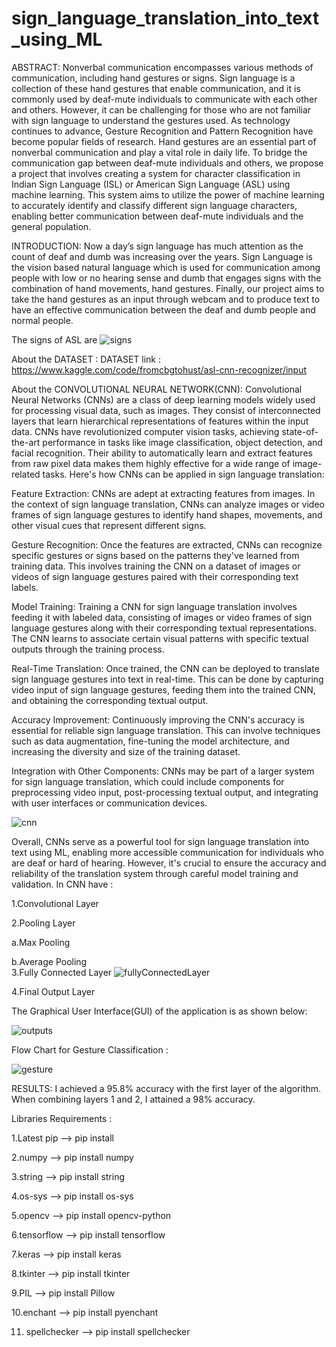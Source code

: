 # sign_language_translation_into_text_using_ML
ABSTRACT:
      Nonverbal communication encompasses various methods of communication, including hand gestures or signs. Sign language is a collection of these hand gestures that enable communication, and it is commonly used by deaf-mute individuals to communicate with each other and others. However, it can be challenging for those who are not familiar with sign language to understand the gestures used.	
          As technology continues to advance, Gesture Recognition and Pattern Recognition have become popular fields of research. Hand gestures are an essential part of nonverbal communication and play a vital role in daily life.
 	To bridge the communication gap between deaf-mute individuals and others, we propose a project that involves creating a system for character classification in Indian Sign Language (ISL) or American Sign Language (ASL) using machine learning. This system aims to utilize the power of machine learning to accurately identify and classify different sign language characters, enabling better communication between deaf-mute individuals and the general population.

INTRODUCTION:
    Now a day’s sign language has much attention as the count of deaf and dumb was increasing over the years. Sign Language is the vision based natural language which is used for communication among people with low or no hearing sense and dumb that engages signs with the combination of hand movements, hand gestures. 
            Finally, our project aims to take the hand gestures as an input through webcam and to produce text to have an effective communication between the deaf and dumb people and normal people.

The signs of ASL are
![signs](https://github.com/Laharidarsi/sign_language_translation_into_text_using_ML/assets/147030721/70f80b51-bc90-41ee-ae7c-6cfb2be37531)


About the DATASET :
    DATASET link  : https://www.kaggle.com/code/fromcbgtohust/asl-cnn-recognizer/input

    
About the CONVOLUTIONAL NEURAL NETWORK(CNN):
    Convolutional Neural Networks (CNNs) are a class of deep learning models widely used for processing visual data, such as images. They consist of interconnected layers that learn hierarchical representations of features within the input data. CNNs have revolutionized computer vision tasks, achieving state-of-the-art performance in tasks like image classification, object detection, and facial recognition. Their ability to automatically learn and extract features from raw pixel data makes them highly effective for a wide range of image-related tasks.
     Here's how CNNs can be applied in sign language translation:

Feature Extraction: CNNs are adept at extracting features from images. In the context of sign language translation, CNNs can analyze images or video frames of sign language gestures to identify hand shapes, movements, and other visual cues that represent different signs.

Gesture Recognition: Once the features are extracted, CNNs can recognize specific gestures or signs based on the patterns they've learned from training data. This involves training the CNN on a dataset of images or videos of sign language gestures paired with their corresponding text labels.

Model Training: Training a CNN for sign language translation involves feeding it with labeled data, consisting of images or video frames of sign language gestures along with their corresponding textual representations. The CNN learns to associate certain visual patterns with specific textual outputs through the training process.

Real-Time Translation: Once trained, the CNN can be deployed to translate sign language gestures into text in real-time. This can be done by capturing video input of sign language gestures, feeding them into the trained CNN, and obtaining the corresponding textual output.

Accuracy Improvement: Continuously improving the CNN's accuracy is essential for reliable sign language translation. This can involve techniques such as data augmentation, fine-tuning the model architecture, and increasing the diversity and size of the training dataset.

Integration with Other Components: CNNs may be part of a larger system for sign language translation, which could include components for preprocessing video input, post-processing textual output, and integrating with user interfaces or communication devices.

![cnn](https://github.com/Laharidarsi/sign_language_translation_into_text_using_ML/assets/147030721/b9816467-719a-4408-b814-1a2210a7cf07)

Overall, CNNs serve as a powerful tool for sign language translation into text using ML, enabling more accessible communication for individuals who are deaf or hard of hearing. However, it's crucial to ensure the accuracy and reliability of the translation system through careful model training and validation.
In CNN have :

1.Convolutional Layer

2.Pooling Layer

   a.Max Pooling 
   
   b.Average Pooling  
3.Fully Connected Layer
              ![fullyConnectedLayer](https://github.com/Laharidarsi/sign_language_translation_into_text_using_ML/assets/147030721/dde62b9a-dd6f-41d4-8ff1-7bd8767454cd)
              
4.Final Output Layer

The Graphical User Interface(GUI) of the application is as shown below:

![outputs](https://github.com/Laharidarsi/sign_language_translation_into_text_using_ML/assets/147030721/245d6e28-dfeb-460a-8f17-972fe40db211)

Flow Chart for Gesture Classification :

![gesture](https://github.com/Laharidarsi/sign_language_translation_into_text_using_ML/assets/147030721/3639f88e-ddd0-4f6c-a499-5d7ee7c7b221)


RESULTS:
   I achieved a 95.8% accuracy with the first layer of the algorithm. When combining layers 1 and 2, I attained a 98% accuracy.

Libraries Requirements :

1.Latest pip --> pip install

2.numpy --> pip install numpy

3.string --> pip install string

4.os-sys --> pip install os-sys

5.opencv --> pip install opencv-python

6.tensorflow --> pip install tensorflow

7.keras --> pip install keras

8.tkinter --> pip install tkinter

9.PIL --> pip install Pillow

10.enchant --> pip install pyenchant

11. spellchecker --> pip install spellchecker
   

     



   
